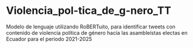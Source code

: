 # Violencia_pol-tica_de_g-nero_TT
Modelo de lenguaje utilizando RoBERTuito, para identificar tweets con contenido de violencia política de género hacia las asambleístas electas en Ecuador para el periodo 2021-2025
